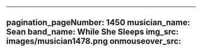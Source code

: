 ------
pagination_pageNumber: 1450
musician_name: Sean
band_name: While She Sleeps
img_src: images/musician1478.png
onmouseover_src: 
------